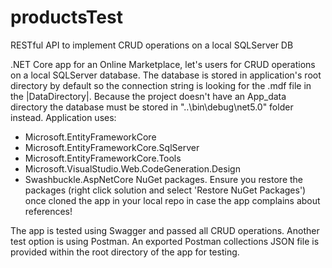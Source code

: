 # productsTest
RESTful API to implement CRUD operations on a local SQLServer DB

.NET Core app for an Online Marketplace, let's users for CRUD operations on a local SQLServer database.
The database is stored in application's root directory by default so the connection string is looking for the .mdf file in the |DataDirectory|.
Because the project doesn't have an App_data directory the database must be stored in "..\bin\debug\net5.0" folder instead.
Application uses:
- Microsoft.EntityFrameworkCore
- Microsoft.EntityFrameworkCore.SqlServer
- Microsoft.EntityFrameworkCore.Tools
- Microsoft.VisualStudio.Web.CodeGeneration.Design
- Swashbuckle.AspNetCore
NuGet packages. Ensure you restore the packages (right click solution and select 'Restore NuGet Packages') once cloned the app in your local repo in case the app complains
about references!

The app is tested using Swagger and passed all CRUD operations. Another test option is using Postman. An exported Postman collections JSON file is provided within the root
directory of the app for testing.
